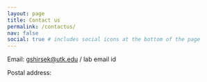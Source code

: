 ```yaml
---
layout: page
title: Contact us
permalink: /contactus/
nav: false
social: true # includes social icons at the bottom of the page
---
```


Email: gshirsek@utk.edu / lab email id

Postal address: 


